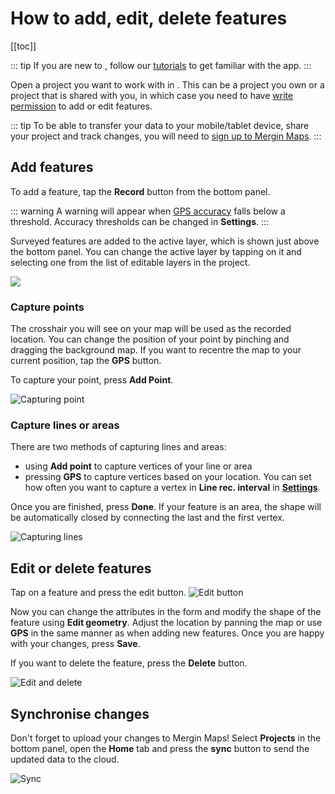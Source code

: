 # How to add, edit, delete features

[[toc]]

::: tip
If you are new to <MobileAppName />, follow our [tutorials](../tutorials/capturing-first-data/) to get familiar with the app.
:::

Open a project you want to work with in <MobileAppName />. This can be a project you own or a project that is shared with you, in which case you need to have [write permission](../manage/permissions/#project-permissions) to add or edit features.

::: tip
To be able to transfer your data to your mobile/tablet device, share your project and track changes, you will need to [sign up to Mergin Maps](../setup/sign-up-to-mergin-maps/).
:::

## Add features
To add a feature, tap the **Record** button from the bottom panel. 

::: warning
A warning will appear when [GPS accuracy](./gps_accuracy/) falls below a threshold. Accuracy thresholds can be changed in **Settings**.
:::

Surveyed features are added to the active layer, which is shown just above the bottom panel. You can change the active layer by tapping on it and selecting one from the list of editable layers in the project.

![](../tutorials/mobile/merginmaps-mobile-active-layer.jpg)

### Capture points
The crosshair you will see on your map will be used as the recorded location. You can change the position of your point by pinching and dragging the background map. If you want to recentre the map to your current position, tap the **GPS** button. 

To capture your point, press **Add Point**.

![Capturing point](../tutorials/capturing-first-data/merginmaps-mobile-default-point-position.jpg)



### Capture lines or areas
There are two methods of capturing lines and areas:
  - using **Add point** to capture vertices of your line or area
  - pressing **GPS** to capture vertices based on your location. You can set how often you want to capture a vertex in **Line rec. interval** in [**Settings**](./input_ui/#gps-2).

Once you are finished, press **Done**. If your feature is an area, the shape will be automatically closed by connecting the last and the first vertex.

![Capturing lines](./input-capture-line.png)

## Edit or delete features
Tap on a feature and press the edit button.
![Edit button](../tutorials/mobile/merginmaps-mobile-edit-button.jpg)

Now you can change the attributes in the form and modify the shape of the feature using **Edit geometry**. Adjust the location by panning the map or use **GPS** in the same manner as when adding new features. Once you are happy with your changes, press **Save**.

If you want to delete the feature, press the **Delete** button.

![Edit and delete](./input-edit-delete.png)

## Synchronise changes
Don't forget to upload your changes to Mergin Maps! 
Select **Projects** in the bottom panel, open the **Home** tab and press the **sync** button to send the updated data to the cloud.

![Sync](../tutorials/mobile/merginmaps-mobile-sync-project.jpg)


